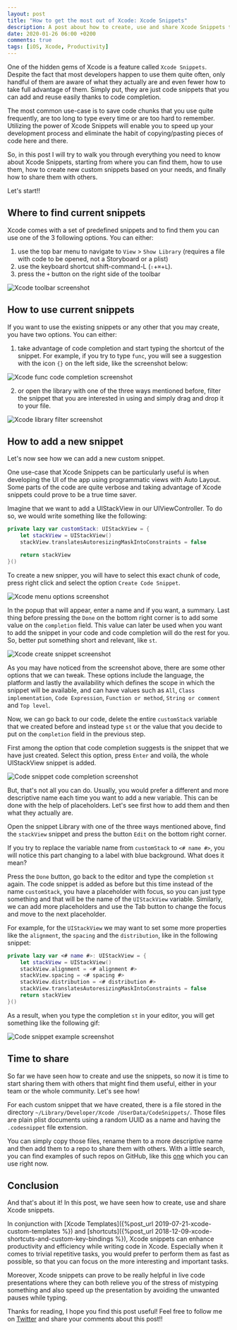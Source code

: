 ```yaml
---
layout: post
title: "How to get the most out of Xcode: Xcode Snippets"
description: A post about how to create, use and share Xcode Snippets to improve your productivity when working on Xcode
date: 2020-01-26 06:00 +0200
comments: true
tags: [iOS, Xcode, Productivity]
---
```


One of the hidden gems of Xcode is a feature called `Xcode Snippets`. Despite the fact that most developers happen to use them quite often, only handful of them are aware of what they actually are and even fewer how to take full advantage of them.
Simply put, they are just code snippets that you can add and reuse easily thanks to code completion. 

The most common use-case is to save code chunks that you use quite frequently, are too long to type every time or are too hard to remember. Utilizing the power of Xcode Snippets will enable you to speed up your development process and eliminate the habit of copying/pasting pieces of code here and there.

So, in this post I will try to walk you through everything you need to know about Xcode Snippets, starting from where you can find them, how to use them, how to create new custom snippets based on your needs, and finally how to share them with others.

Let's start!!

## Where to find current snippets

Xcode comes with a set of predefined snippets and to find them you can use one of the 3 following options. You can either:
1. use the top bar menu to navigate to `View` > `Show Library` (requires a file with code to be opened, not a Storyboard or a plist)
2. use the keyboard shortcut shift-command-L (`⇧`+`⌘`+`L`).
3. press the `+` button on the right side of the toolbar

![Xcode toolbar screenshot]({{site.url}}/assets/xcode_snippets/xcode_toolbar.png)

## How to use current snippets

If you want to use the existing snippets or any other that you may create, you have two options. You can either:
1. take advantage of code completion and start typing the shortcut of the snippet. For example, if you try to type `func`, you will see a suggestion with the icon `{}` on the left side, like the screenshot below:

![Xcode func code completion screenshot]({{site.url}}/assets/xcode_snippets/xcode_type_completion.png)

2. or open the library with one of the three ways mentioned before, filter the snippet that you are interested in using and simply drag and drop it to your file.

![Xcode library filter  screenshot]({{site.url}}/assets/xcode_snippets/xcode_library_filter.png)


## How to add a new snippet

Let's now see how we can add a new custom snippet.

One use-case that Xcode Snippets can be particularly useful is when developing the UI of the app using programmatic views with Auto Layout. Some parts of the code are quite verbose and taking advantage of Xcode snippets could prove to be a true time saver.


Imagine that we want to add a UIStackView in our UIViewController. To do so, we would write something like the following:
```swift
private lazy var customStack: UIStackView = {
    let stackView = UIStackView()
    stackView.translatesAutoresizingMaskIntoConstraints = false

    return stackView
}()
```

To create a new snipper, you will have to select this exact chunk of code, press right click and select the option `Create Code Snippet`.

![Xcode menu options screenshot]({{site.url}}/assets/xcode_snippets/xcode_menu_options.png)


In the popup that will appear, enter a name and if you want, a summary. Last thing before pressing the `Done` on the bottom right corner is to add some value on the `completion` field. This value can later be used when you want to add the snippet in your code and code completion will do the rest for you. So, better put something short and relevant, like `st`.

![Xcode create snippet screenshot]({{site.url}}/assets/xcode_snippets/create_snippet.png)


As you may have noticed from the screenshot above, there are some other options that we can tweak. These options include the language, the platform and lastly the availability which defines the scope in which the snippet will be available, and can have values such as `All`, `Class implementation`, `Code Expression`, `Function or method`, `String or comment` and `Top level`. 


Now, we can go back to our code, delete the entire `customStack` variable that we created before and instead type `st` or the value that you decide to put on the `completion` field in the previous step.

First among the option that code completion suggests is the snippet that we have just created. Select this option, press `Enter` and voilà, the whole UIStackView snippet is added.

![Code snippet code completion screenshot]({{site.url}}/assets/xcode_snippets/code_snippet_type_completion.png)


But, that's not all you can do. Usually, you would prefer a different and more descriptive name each time you want to add a new variable. This can be done with the help of placeholders. 
Let's see first how to add them and then what they actually are. 

Open the snippet Library with one of the three ways mentioned above, find the `stackView` snippet and press the button `Edit` on the bottom right corner. 

If you try to replace the variable name from `customStack` to `<# name #>`, you will notice this part changing to a label with blue background. What does it mean? 

Press the `Done` button, go back to the editor and type the completion `st` again. The code snippet is added as before but this time instead of the name `customStack`, you have a placeholder with focus, so you can just type something and that will be the name of the `UIStackView` variable. Similarly, we can add more placeholders and use the Tab button to change the focus and move to the next placeholder. 

For example, for the `UIStackView` we may want to set some more properties like the `alignment`, the `spacing` and the `distribution`, like in the following snippet:

```swift
private lazy var <# name #>: UIStackView = {
    let stackView = UIStackView()
    stackView.alignment = <# alignment #> 
    stackView.spacing = <# spacing #>
    stackView.distribution = <# distribution #>
    stackView.translatesAutoresizingMaskIntoConstraints = false
    return stackView
}()
```

As a result, when you type the completion `st` in your editor, you will get something like the following gif: 

![Code snippet example screenshot]({{site.url}}/assets/xcode_snippets/xcode_snippet_example.gif)

## Time to share
So far we have seen how to create and use the snippets, so now it is time to start sharing them with others that might find them useful, either in your team or the whole community. Let's see how!

For each custom snippet that we have created, there is a file stored in the directory ```~/Library/Developer/Xcode
/UserData/CodeSnippets/```. Those files are plain plist documents using a random UUID as a name and having the `.codesnippet` file extension. 

You can simply copy those files, rename them to a more descriptive name and then add them to a repo to share them with others. With a little search, you can find examples of such repos on GitHub, like this [one](https://github.com/burczyk/XcodeSwiftSnippets) which you can use right now.

## Conclusion

And that's about it! In this post, we have seen how to create, use and share Xcode snippets.

In conjunction with [Xcode Templates]({%post_url 2019-07-21-xcode-custom-templates %}) and [shortcuts]({%post_url 2018-12-09-xcode-shortcuts-and-custom-key-bindings %}), Xcode snippets can enhance productivity and efficiency while writing code in Xcode. Especially when it comes to trivial repetitive tasks, you would prefer to perform them as fast as possible, so that you can focus on the more interesting and important tasks. 

Moreover, Xcode snippets can prove to be really helpful in live code presentations where they can both relieve you of the stress of mistyping something and also speed up the presentation by avoiding the unwanted pauses while typing.

Thanks for reading, I hope you find this post useful!
Feel free to follow me on [Twitter](https://twitter.com/diamantidis_io) and share your comments about this post!!